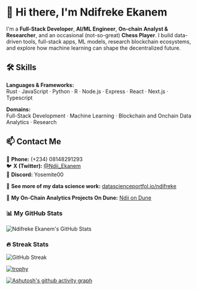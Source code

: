 # 👋 Hi there, I'm Ndifreke Ekanem

I'm a **Full-Stack Developer**, **AI/ML Engineer**, **On-chain Analyst & Researcher**, and an occasional (not-so-great) **Chess Player**. I build data-driven tools, full-stack apps, ML models, research blockchain ecosystems, and explore how machine learning can shape the decentralized future.

## 🛠️ Skills

**Languages & Frameworks:**  
Rust · JavaScript · Python · R · Node.js · Express · React · Next.js · Typescript 

**Domains:**  
Full-Stack Development · Machine Learning · Blockchain and Onchain Data Analytics · Research

## 📫 Contact Me

📱 **Phone:** (+234) 08148291293  
🐦 **X (Twitter):** [@Ndii_Ekanem](https://x.com/Ndii_Ekanem)  
💬 **Discord:** Yosemite00

🔗 **See more of my data science work:** [datascienceportfol.io/ndifreke](https://www.datascienceportfol.io/ndifreke)

🔗 **My On-Chain Analytics Projects On Dune:** [Ndii on Dune](https://dune.com/ndii)


### 📊 My GitHub Stats
![Ndifreke Ekanem's GitHub Stats](https://github-readme-stats.vercel.app/api?username=Ndifreke000&show_icons=true&theme=dark&count_private=true)


### 🔥 Streak Stats
![GitHub Streak](https://streak-stats.demolab.com?user=Ndifreke000&theme=dark&date_format=M%20j%5B%2C%20Y%5D)



[![trophy](https://github-profile-trophy.vercel.app/?username=Ndifreke000&theme=monokai)](https://github.com/ryo-ma/github-profile-trophy)


[![Ashutosh's github activity graph](https://github-readme-activity-graph.vercel.app/graph?username=Ndifreke000&theme=react)](https://github.com/ashutosh00710/github-readme-activity-graph)
